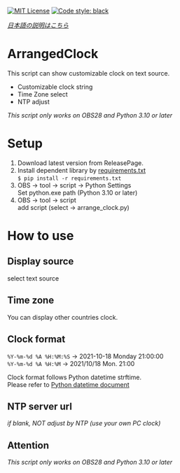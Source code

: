 [![MIT License](http://img.shields.io/badge/license-MIT-blue.svg?style=flat)](LICENSE)
[![Code style: black](https://img.shields.io/badge/code%20style-black-000000.svg)](https://github.com/psf/black)

[*日本語の説明はこちら*](README_JP.md)


# ArrangedClock
This script can show customizable clock on text source.

* Customizable clock string
* Time Zone select
* NTP adjust

*This script only works on OBS28 and Python 3.10 or later*


# Setup
1. Download latest version from ReleasePage.
2. Install dependent library by [requirements.txt](requirements.txt)<br>```$ pip install -r requirements.txt```
3. OBS -> tool -> script -> Python Settings<br>Set python.exe path (Python 3.10 or later)
4. OBS -> tool -> script<br>add script (select -> arrange_clock.py)

# How to use
## Display source
select text source

## Time zone
You can display other countries clock.

## Clock format
```%Y-%m-%d %A %H:%M:%S``` -> 2021-10-18 Monday 21:00:00<br>
```%Y-%m-%d %A %H:%M``` -> 2021/10/18 Mon. 21:00

Clock format follows Python datetime strftime.<br>
Please refer to [Python datetime document](https://docs.python.org/3.10/library/datetime.html#strftime-and-strptime-format-code)


## NTP server url
*if blank, NOT adjust by NTP (use your own PC clock)*


## Attention
*This script only works on OBS28 and Python 3.10 or later*